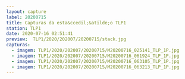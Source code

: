 ```yaml
---
layout: capture
label: 20200715
title: Capturas da esta&ccedil;&atilde;o TLP1
station: TLP1
date: 2020-07-16 02:51:41
preview:  TLP1/2020/202007/20200715/stack.jpg
capturas:
  - imagem: TLP1/2020/202007/20200715/M20200716_025141_TLP_1P.jpg
  - imagem: TLP1/2020/202007/20200715/M20200716_061924_TLP_1P.jpg
  - imagem: TLP1/2020/202007/20200715/M20200716_063105_TLP_1P.jpg
  - imagem: TLP1/2020/202007/20200715/M20200716_063213_TLP_1P.jpg
---
```


